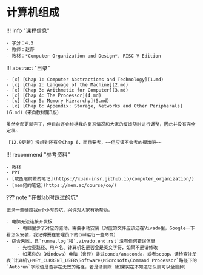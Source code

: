 # 计算机组成

!!! info "课程信息"

    - 学分：4.5
    - 教师：赵莎
    - 教材：*Computer Organization and Design*, RISC-V Edition

!!! abstract "目录"

    - [x] [Chap 1: Computer Abstractions and Technology](1.md)
    - [x] [Chap 2: Language of the Machine](2.md)
    - [x] [Chap 3: Arithmetic for Computer](3.md)
    - [x] [Chap 4: The Processor](4.md)
    - [x] [Chap 5: Memory Hierarchy](5.md)
    - [x] [Chap 6: Appendix: Storage, Networks and Other Peripherals](6.md)（来自教材第3版）

    虽然全部更新完了，但目前还会根据我的复习情况和大家的反馈随时进行调整，因此并没有完全定稿~

    【12.9更新】没想到还有个Chap 6，而且要考，~~但应该不会考的很难吧~~

!!! recommend "参考资料"

    - 教材
    - PPT
    - [咸鱼暄前辈的笔记](https://xuan-insr.github.io/computer_organization/)
    - [mem佬的笔记](https://mem.ac/course/co/)

??? note "在做lab时踩过的坑"

    记录一些硬控我n个小时的坑，兴许对大家有所帮助。

    - 电脑无法连接开发板
        - 电脑里少了对应的驱动，需要手动安装（对应的文件应该还在Vivado里，Google一下看怎么安装，我记得要在管理员下的cmd运行一些命令）
    - 综合失败，且`runme.log`和`.vivado.end.rst`没有任何错误信息
        - 先检查路径、用户名、计算机名是否全是英文字符，如果不是请修改
        - 如果你的（Windows）电脑（曾经）装过conda/anaconda，或者scoop，请检查注册表`计算机\HKEY_CURRENT_USER\Software\Microsoft\Command Processor`路径下的`Autorun`字段值是否存在无效的路径，若是请删除（如果实在不知道怎么删可以全删掉）